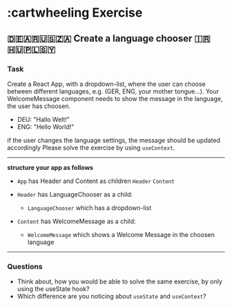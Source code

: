 
# :cartwheeling Exercise


## :de::argentina::us::south_africa: Create a language chooser :iran::hungary::poland::syria:

### Task

Create a React App, with a dropdown-list, where the user can choose between different languages,
e.g. (GER, ENG, your mother tongue...). Your WelcomeMessage component needs to show the message in the language, the user has choosen.

- DEU: "Hallo Welt!"
- ENG: "Hello World!"

if the user changes the language settings, the message should be updated accordingly
Please solve the exercise by using `useContext`.

---

**structure your app as follows**

- `App` has Header and Content as children
    `Header` 
    `Content`

- `Header` has LanguageChooser as a child:
  - `LanguageChooser` which has a dropdown-list
- `Content` has WelcomeMessage as a child:
  - `WelcomeMessage` which shows a Welcome Message in the choosen language

---

### Questions

- Think about, how you would be able to solve the same exercise, by only using the useState hook?
- Which difference are you noticing about `useState` and `useContext`?





